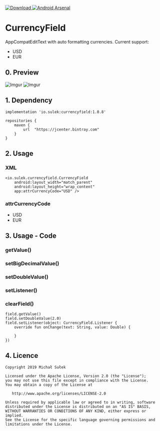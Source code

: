 [ ![Download](https://api.bintray.com/packages/sulo61/Android/currencyfield/images/download.svg) ](https://bintray.com/sulo61/Android/currencyfield/_latestVersion)
[![Android Arsenal](https://img.shields.io/badge/Android%20Arsenal-CurrencyField-green.svg?style=flat)](https://android-arsenal.com/details/1/7853)

# CurrencyField
AppCompatEditText with auto formatting currencies. 
Current support:
- USD
- EUR

## 0. Preview
![Imgur](https://i.imgur.com/dU5Cxpj.gif)
![Imgur](https://i.imgur.com/fwUMEhN.gif)

## 1. Dependency
```
implementation 'io.sulek:currencyfield:1.0.8'
```
```
repositories {
    maven {
        url  "https://jcenter.bintray.com"
    }
}
```

## 2. Usage
### XML
```
<io.sulek.currencyfield.CurrencyField
    android:layout_width="match_parent"
    android:layout_height="wrap_content"
    app:attrCurrencyCode="USD" />
```
### attrCurrencyCode
- USD
- EUR

## 3. Usage - Code

### getValue()
### setBigDecimalValue()
### setDoubleValue()
### setListener()
### clearField()

```
field.getValue()
field.setDoubleValue(2.0)
field.setListener(object: CurrencyField.Listener {
    override fun onChange(text: String, value: Double) {

    }
})
```

## 4. Licence

```
Copyright 2019 Michał Sułek

Licensed under the Apache License, Version 2.0 (the "License");
you may not use this file except in compliance with the License.
You may obtain a copy of the License at

   http://www.apache.org/licenses/LICENSE-2.0

Unless required by applicable law or agreed to in writing, software
distributed under the License is distributed on an "AS IS" BASIS,
WITHOUT WARRANTIES OR CONDITIONS OF ANY KIND, either express or implied.
See the License for the specific language governing permissions and
limitations under the License.
```
